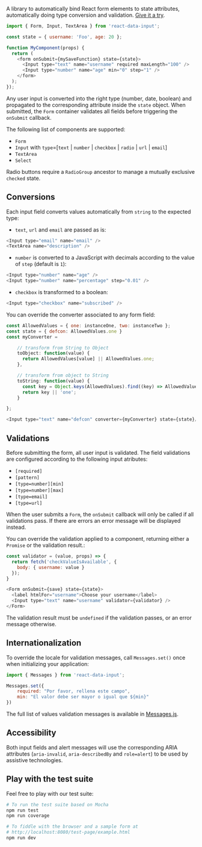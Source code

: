 A library to automatically bind React form elements to state attributes, automatically doing type conversion and validation. [Give it a try](https://koliseoapi.github.io/react-data-input/).

```JavaScript
import { Form, Input, TextArea } from 'react-data-input';

const state = { username: 'Foo', age: 20 };

function MyComponent(props) {
  return (
    <form onSubmit={mySaveFunction} state={state}>
      <Input type="text" name="username" required maxLength="100" />
      <Input type="number" name="age" min="0" step="1" />
    </form>
  );
});
```

Any user input is converted into the right type (number, date, boolean) and propagated to the corresponding attribute inside the `state` object. When submitted, the `Form` container validates all fields before triggering the `onSubmit` callback.

The following list of components are supported:

- `Form`
- `Input` with `type`=[`text` | `number` | `checkbox` | `radio` | `url` | `email`]
- `TextArea`
- `Select`

Radio buttons require a `RadioGroup` ancestor to manage a mutually exclusive `checked` state.

## Conversions

Each input field converts values automatically from `string` to the expected type:

- `text`, `url` and `email` are passed as is:

```JavaScript
<Input type="email" name="email" />
<TextArea name="description" />
```

- `number` is converted to a JavaScript with decimals according to the value of `step` (default is `1`):

```JavaScript
<Input type="number" name="age" />
<Input type="number" name="percentage" step="0.01" />
```

- `checkbox` is transformed to a boolean:

```JavaScript
<Input type="checkbox" name="subscribed" />
```

You can override the converter associated to any form field:

```JavaScript
const AllowedValues = { one: instanceOne, two: instanceTwo };
const state = { defcon: AllowedValues.one }
const myConverter =

    // transform from String to Object
    toObject: function(value) {
      return AllowedValues[value] || AllowedValues.one;
    },

    // transform from object to String
    toString: function(value) {
      const key = Object.keys(AllowedValues).find((key) => AllowedValues[key] === value);
      return key || 'one';
    }

};

<Input type="text" name="defcon" converter={myConverter} state={state}/>
```

## Validations

Before submitting the form, all user input is validated. The field validations are configured according to the following input atributes:

- `[required]`
- `[pattern]`
- `[type=number][min]`
- `[type=number][max]`
- `[type=email]`
- `[type=url]`

When the user submits a `Form`, the `onSubmit` callback will only be called if all validations pass. If there are errors an error message will be displayed instead.

You can override the validation applied to a component, returning either a `Promise` or the validation result.:

```JavaScript
const validator = (value, props) => {
  return fetch('checkValueIsAvailable', {
    body: { username: value }
  });
}

<Form onSubmit={save} state={state}>
  <label htmlFor="username">Choose your username</label>
  <Input type="text" name="username" validator={validator} />
</Form>
```

The validation result must be `undefined` if the validation passes, or an error message otherwise.

## Internationalization

To override the locale for validation messages, call `Messages.set()` once when initializing your application:

```JavaScript
import { Messages } from 'react-data-input';

Messages.set({
    required: "Por favor, rellena este campo",
    min: "El valor debe ser mayor o igual que ${min}"
})
```

The full list of values validation messages is available in [Messages.js](https://github.com/koliseoapi/react-data-input/blob/master/src/Messages.js).

## Accessibility

Both input fields and alert messages will use the corresponding ARIA attributes (`aria-invalid`, `aria-describedBy` and `role=alert`) to be used by assistive technologies.

## Play with the test suite

Feel free to play with our test suite:

```bash
# To run the test suite based on Mocha
npm run test
npm run coverage

# To fiddle with the browser and a sample form at
# http://localhost:8080/test-page/example.html
npm run dev
```
